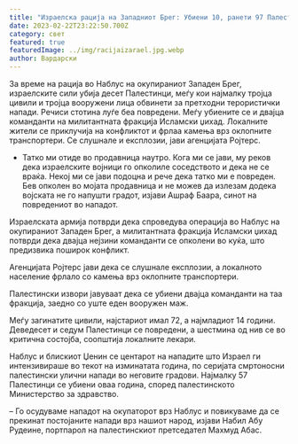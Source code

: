 ```yaml
---
title: "Израелска рација на Западниот Брег: Убиени 10, ранети 97 Палестинци"
date: 2023-02-22T23:22:50.700Z
category: свет
featured: true
featuredImage: ../img/racijaizarael.jpg.webp
author: Вардарски
---
```


За време на рација во Наблус на окупираниот Западен Брег, израелските сили убија десет Палестинци, меѓу кои најмалку тројца цивили и тројца вооружени лица обвинети за претходни терористички напади. Речиси стотина луѓе беа повредени. Меѓу убиените се и двајца команданти на милитантната фракција Исламски џихад. Локалните жители се приклучија на конфликтот и фрлаа камења врз оклопните транспортери. Се слушнале и експлозии, јави агенцијата Ројтерс.

- Татко ми отиде во продавница наутро. Кога ми се јави, му реков дека израелските војници го опколиле соседството и дека не се враќа. Некој ми се јави подоцна и рече дека татко ми е повреден. Бев опколен во мојата продавница и не можев да излезам додека војската не го напушти градот, изјави Ашраф Баара, синот на повредениот во нападот.

Израелската армија потврди дека спроведува операција во Наблус на окупираниот Западен Брег, а милитантната фракција Исламски џихад потврди дека двајца нејзини команданти се опколени во куќа, што предизвика поширок конфликт.

Агенцијата Ројтерс јави дека се слушнале експлозии, а локалното население фрлало со камења врз оклопните транспортери.

Палестински извори јавуваат дека се убиени двајца команданти на таа фракција, заедно со уште еден вооружен маж.

Меѓу загинатите цивили, најстариот имал 72, а најмладиот 14 години. Деведесет и седум Палестинци се повредени, а шестмина од нив се во критична состојба, соопштија локалните лекари.

Наблус и блискиот Џенин се центарот на нападите што Израел ги интензивираше во текот на изминатата година, по серијата смртоносни палестински улични напади во неговите градови. Најмалку 57 Палестинци се убиени оваа година, според палестинското Министерство за здравство.

– Го осудуваме нападот на окупаторот врз Наблус и повикуваме да се прекинат постојаните напади врз нашиот народ, изјави Набил Абу Рудеине, портпарол на палестинскиот претседател Махмуд Абас.
